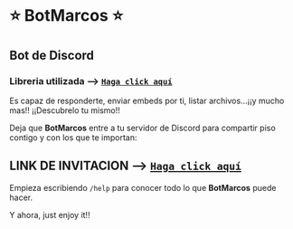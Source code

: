 # ⭐ BotMarcos ⭐
## Bot de Discord

 ### Libreria utilizada --> [`Haga click aquí`](https://github.com/Discord4J/Discord4J.git)

 Es capaz de responderte, enviar embeds por ti, listar archivos...¡¡y mucho mas!! ¡¡Descubrelo tu mismo!!

 
 Deja que **BotMarcos** entre a tu servidor de Discord para compartir piso contigo y con los que te importan:

## LINK DE INVITACION --> [`Haga click aquí`](https://discord.com/api/oauth2/authorize?client_id=956174919069233222&scope=bot)

Empieza escribiendo `/help` para conocer todo lo que **BotMarcos** puede hacer.

Y ahora, just enjoy it!!




